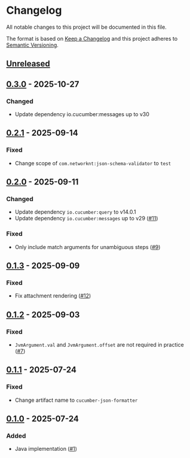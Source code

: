 # Changelog

All notable changes to this project will be documented in this file.

The format is based on [Keep a Changelog](https://keepachangelog.com/en/1.0.0/)
and this project adheres to [Semantic Versioning](https://semver.org/spec/v2.0.0.html).

## [Unreleased]

## [0.3.0] - 2025-10-27
### Changed
- Update dependency io.cucumber:messages up to v30

## [0.2.1] - 2025-09-14
### Fixed
- Change scope of `com.networknt:json-schema-validator` to `test`

## [0.2.0] - 2025-09-11
### Changed
- Update dependency `io.cucumber:query` to v14.0.1
- Update dependency `io.cucumber:messages` up to v29 ([#11](https://github.com/cucumber/cucumber-json-formatter/pull/11))

### Fixed
- Only include match arguments for unambiguous steps ([#9](https://github.com/cucumber/cucumber-json-formatter/pull/9))

## [0.1.3] - 2025-09-09
### Fixed
- Fix attachment rendering ([#12](https://github.com/cucumber/cucumber-json-formatter/pull/7))

## [0.1.2] - 2025-09-03
### Fixed
- `JvmArgument.val` and `JvmArgument.offset` are not required in practice  ([#7](https://github.com/cucumber/cucumber-json-formatter/pull/7))

## [0.1.1] - 2025-07-24
### Fixed
- Change artifact name to `cucumber-json-formatter`

## [0.1.0] - 2025-07-24
### Added
- Java implementation ([#1](https://github.com/cucumber/cucumber-json-formatter/pull/1))

[Unreleased]: https://github.com/cucumber/cucumber-json-formatter/compare/v0.3.0...HEAD
[0.3.0]: https://github.com/cucumber/cucumber-json-formatter/compare/v0.2.1...v0.3.0
[0.2.1]: https://github.com/cucumber/cucumber-json-formatter/compare/v0.2.0...v0.2.1
[0.2.0]: https://github.com/cucumber/cucumber-json-formatter/compare/v0.1.3...v0.2.0
[0.1.3]: https://github.com/cucumber/cucumber-json-formatter/compare/v0.1.2...v0.1.3
[0.1.2]: https://github.com/cucumber/cucumber-json-formatter/compare/v0.1.1...v0.1.2
[0.1.1]: https://github.com/cucumber/cucumber-json-formatter/compare/v0.1.0...v0.1.1
[0.1.0]: https://github.com/cucumber/cucumber-json-formatter/compare/6a8e0a16c2a96c1c134cf9f39604ec0b4afaaf9e...v0.1.0
